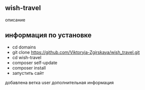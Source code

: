 ## wish-travel
описание 

## информация по установке
- cd domains
- git clone https://github.com/Viktoryia-Zgirskaya/wish_travel.git
- cd wish-travel
- composer self-update
- composer install
- запустить сайт 

 добавлена ветка user
 дополнительная информация

